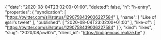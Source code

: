 {
  "date": "2020-08-04T23:02:00+01:00",
  "deleted": false,
  "h": "h-entry",
  "properties": {
    "syndication": [
      "https://twitter.com/sil/status/1290758439036227584"
    ],
    "name": [
      "Like of @sil's tweet"
    ],
    "published": [
      "2020-08-04T23:02:00+01:00"
    ],
    "like-of": [
      "https://twitter.com/sil/status/1290758439036227584"
    ]
  },
  "kind": "likes",
  "slug": "2020/08/cw62x",
  "client_id": "https://indigenous.realize.be"
}

